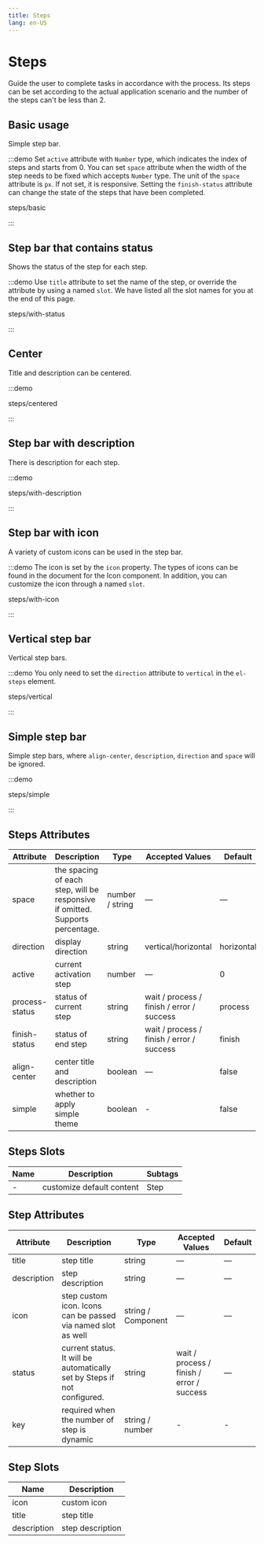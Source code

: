 ```yaml
---
title: Steps
lang: en-US
---
```


# Steps

Guide the user to complete tasks in accordance with the process. Its steps can be set according to the actual application scenario and the number of the steps can't be less than 2.

## Basic usage

Simple step bar.

:::demo Set `active` attribute with `Number` type, which indicates the index of steps and starts from 0. You can set `space` attribute when the width of the step needs to be fixed which accepts `Number` type. The unit of the `space` attribute is `px`. If not set, it is responsive. Setting the `finish-status` attribute can change the state of the steps that have been completed.

steps/basic

:::

## Step bar that contains status

Shows the status of the step for each step.

:::demo Use `title` attribute to set the name of the step, or override the attribute by using a named `slot`. We have listed all the slot names for you at the end of this page.

steps/with-status

:::

## Center

Title and description can be centered.

:::demo

steps/centered

:::

## Step bar with description

There is description for each step.

:::demo

steps/with-description

:::

## Step bar with icon

A variety of custom icons can be used in the step bar.

:::demo The icon is set by the `icon` property. The types of icons can be found in the document for the Icon component. In addition, you can customize the icon through a named `slot`.

steps/with-icon

:::

## Vertical step bar

Vertical step bars.

:::demo You only need to set the `direction` attribute to `vertical` in the `el-steps` element.

steps/vertical

:::

## Simple step bar

Simple step bars, where `align-center`, `description`, `direction` and `space` will be ignored.

:::demo

steps/simple

:::

## Steps Attributes

| Attribute      | Description                                                                   | Type            | Accepted Values                           | Default    |
| -------------- | ----------------------------------------------------------------------------- | --------------- | ----------------------------------------- | ---------- |
| space          | the spacing of each step, will be responsive if omitted. Supports percentage. | number / string | —                                         | —          |
| direction      | display direction                                                             | string          | vertical/horizontal                       | horizontal |
| active         | current activation step                                                       | number          | —                                         | 0          |
| process-status | status of current step                                                        | string          | wait / process / finish / error / success | process    |
| finish-status  | status of end step                                                            | string          | wait / process / finish / error / success | finish     |
| align-center   | center title and description                                                  | boolean         | —                                         | false      |
| simple         | whether to apply simple theme                                                 | boolean         | -                                         | false      |

## Steps Slots

| Name | Description               | Subtags |
| ---- | ------------------------- | ------- |
| -    | customize default content | Step    |

## Step Attributes

| Attribute   | Description                                                              | Type               | Accepted Values                           | Default |
| ----------- | ------------------------------------------------------------------------ | ------------------ | ----------------------------------------- | ------- |
| title       | step title                                                               | string             | —                                         | —       |
| description | step description                                                         | string             | —                                         | —       |
| icon        | step custom icon. Icons can be passed via named slot as well             | string / Component | —                                         | —       |
| status      | current status. It will be automatically set by Steps if not configured. | string             | wait / process / finish / error / success | —       |
| key         | required when the number of step is dynamic                              | string / number    | -                                         | -       |

## Step Slots

| Name        | Description      |
| ----------- | ---------------- |
| icon        | custom icon      |
| title       | step title       |
| description | step description |
